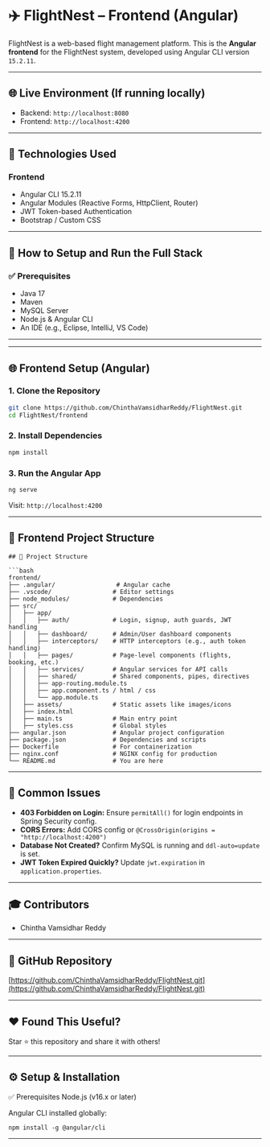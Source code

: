 # ✈️ FlightNest – Frontend (Angular)

FlightNest is a web-based flight management platform. This is the **Angular frontend** for the FlightNest system, developed using Angular CLI version `15.2.11`.

---

## 🌐 Live Environment (If running locally)

* Backend: `http://localhost:8080`
* Frontend: `http://localhost:4200`

---

## 🔧 Technologies Used

### Frontend

* Angular CLI 15.2.11
* Angular Modules (Reactive Forms, HttpClient, Router)
* JWT Token-based Authentication
* Bootstrap / Custom CSS

---

## 🚀 How to Setup and Run the Full Stack

### ✅ Prerequisites

* Java 17
* Maven
* MySQL Server
* Node.js & Angular CLI
* An IDE (e.g., Eclipse, IntelliJ, VS Code)

---


---

## 🌐 Frontend Setup (Angular)

### 1. Clone the Repository

```bash
git clone https://github.com/ChinthaVamsidharReddy/FlightNest.git
cd FlightNest/frontend
```

### 2. Install Dependencies

```bash
npm install
```

### 3. Run the Angular App

```bash
ng serve
```

Visit: `http://localhost:4200`

---

## 📁 Frontend Project Structure

```
## 📁 Project Structure

```bash
frontend/
├── .angular/                 # Angular cache
├── .vscode/                 # Editor settings
├── node_modules/            # Dependencies
├── src/
│   ├── app/
│   │   ├── auth/            # Login, signup, auth guards, JWT handling
│   │   ├── dashboard/       # Admin/User dashboard components
│   │   ├── interceptors/    # HTTP interceptors (e.g., auth token handling)
│   │   ├── pages/           # Page-level components (flights, booking, etc.)
│   │   ├── services/        # Angular services for API calls
│   │   ├── shared/          # Shared components, pipes, directives
│   │   ├── app-routing.module.ts
│   │   ├── app.component.ts / html / css
│   │   └── app.module.ts
│   ├── assets/              # Static assets like images/icons
│   ├── index.html
│   ├── main.ts              # Main entry point
│   ├── styles.css           # Global styles
├── angular.json             # Angular project configuration
├── package.json             # Dependencies and scripts
├── Dockerfile               # For containerization
├── nginx.conf               # NGINX config for production
└── README.md                # You are here

```

---


## 🧰 Common Issues

* **403 Forbidden on Login:** Ensure `permitAll()` for login endpoints in Spring Security config.
* **CORS Errors:** Add CORS config or `@CrossOrigin(origins = "http://localhost:4200")`
* **Database Not Created?** Confirm MySQL is running and `ddl-auto=update` is set.
* **JWT Token Expired Quickly?** Update `jwt.expiration` in `application.properties`.

---

## 🎓 Contributors

* Chintha Vamsidhar Reddy

---

## 🌟 GitHub Repository

[https://github.com/ChinthaVamsidharReddy/FlightNest.git](https://github.com/ChinthaVamsidharReddy/FlightNest.git)

---

## ❤️ Found This Useful?

Star ⭐ this repository and share it with others!

---




## ⚙️ Setup & Installation

✅ Prerequisites
Node.js (v16.x or later)

Angular CLI installed globally:

    npm install -g @angular/cli
---

